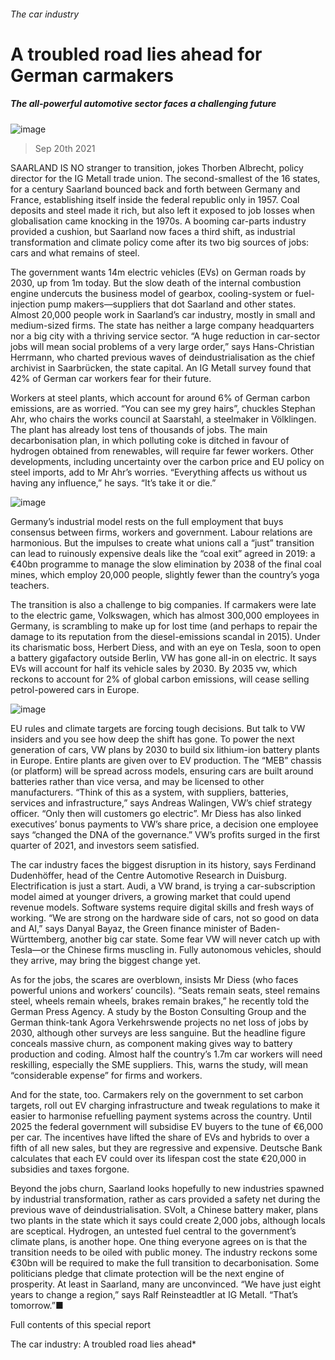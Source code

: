 ###### The car industry
# A troubled road lies ahead for German carmakers 
##### The all-powerful automotive sector faces a challenging future 
![image](images/20210925_srd002.jpg) 
> Sep 20th 2021 
SAARLAND IS NO stranger to transition, jokes Thorben Albrecht, policy director for the IG Metall trade union. The second-smallest of the 16 states, for a century Saarland bounced back and forth between Germany and France, establishing itself inside the federal republic only in 1957. Coal deposits and steel made it rich, but also left it exposed to job losses when globalisation came knocking in the 1970s. A booming car-parts industry provided a cushion, but Saarland now faces a third shift, as industrial transformation and climate policy come after its two big sources of jobs: cars and what remains of steel.
The government wants 14m electric vehicles (EVs) on German roads by 2030, up from 1m today. But the slow death of the internal combustion engine undercuts the business model of gearbox, cooling-system or fuel-injection pump makers—suppliers that dot Saarland and other states. Almost 20,000 people work in Saarland’s car industry, mostly in small and medium-sized firms. The state has neither a large company headquarters nor a big city with a thriving service sector. “A huge reduction in car-sector jobs will mean social problems of a very large order,” says Hans-Christian Herrmann, who charted previous waves of deindustrialisation as the chief archivist in Saarbrücken, the state capital. An IG Metall survey found that 42% of German car workers fear for their future.

Workers at steel plants, which account for around 6% of German carbon emissions, are as worried. “You can see my grey hairs”, chuckles Stephan Ahr, who chairs the works council at Saarstahl, a steelmaker in Völklingen. The plant has already lost tens of thousands of jobs. The main decarbonisation plan, in which polluting coke is ditched in favour of hydrogen obtained from renewables, will require far fewer workers. Other developments, including uncertainty over the carbon price and EU policy on steel imports, add to Mr Ahr’s worries. “Everything affects us without us having any influence,” he says. “It’s take it or die.”
![image](images/20210925_SRM925.png) 

Germany’s industrial model rests on the full employment that buys consensus between firms, workers and government. Labour relations are harmonious. But the impulses to create what unions call a “just” transition can lead to ruinously expensive deals like the “coal exit” agreed in 2019: a €40bn programme to manage the slow elimination by 2038 of the final coal mines, which employ 20,000 people, slightly fewer than the country’s yoga teachers.
The transition is also a challenge to big companies. If carmakers were late to the electric game, Volkswagen, which has almost 300,000 employees in Germany, is scrambling to make up for lost time (and perhaps to repair the damage to its reputation from the diesel-emissions scandal in 2015). Under its charismatic boss, Herbert Diess, and with an eye on Tesla, soon to open a battery gigafactory outside Berlin, VW has gone all-in on electric. It says EVs will account for half its vehicle sales by 2030. By 2035 vw, which reckons to account for 2% of global carbon emissions, will cease selling petrol-powered cars in Europe.
![image](images/20210925_srm953.png) 

EU rules and climate targets are forcing tough decisions. But talk to VW insiders and you see how deep the shift has gone. To power the next generation of cars, VW plans by 2030 to build six lithium-ion battery plants in Europe. Entire plants are given over to EV production. The “MEB” chassis (or platform) will be spread across models, ensuring cars are built around batteries rather than vice versa, and may be licensed to other manufacturers. “Think of this as a system, with suppliers, batteries, services and infrastructure,” says Andreas Walingen, VW’s chief strategy officer. “Only then will customers go electric”. Mr Diess has also linked executives’ bonus payments to VW’s share price, a decision one employee says “changed the DNA of the governance.” VW’s profits surged in the first quarter of 2021, and investors seem satisfied.
The car industry faces the biggest disruption in its history, says Ferdinand Dudenhöffer, head of the Centre Automotive Research in Duisburg. Electrification is just a start. Audi, a VW brand, is trying a car-subscription model aimed at younger drivers, a growing market that could upend revenue models. Software systems require digital skills and fresh ways of working. “We are strong on the hardware side of cars, not so good on data and AI,” says Danyal Bayaz, the Green finance minister of Baden-Württemberg, another big car state. Some fear VW will never catch up with Tesla—or the Chinese firms muscling in. Fully autonomous vehicles, should they arrive, may bring the biggest change yet.
As for the jobs, the scares are overblown, insists Mr Diess (who faces powerful unions and workers’ councils). “Seats remain seats, steel remains steel, wheels remain wheels, brakes remain brakes,” he recently told the German Press Agency. A study by the Boston Consulting Group and the German think-tank Agora Verkehrswende projects no net loss of jobs by 2030, although other surveys are less sanguine. But the headline figure conceals massive churn, as component making gives way to battery production and coding. Almost half the country’s 1.7m car workers will need reskilling, especially the SME suppliers. This, warns the study, will mean “considerable expense” for firms and workers.
And for the state, too. Carmakers rely on the government to set carbon targets, roll out EV charging infrastructure and tweak regulations to make it easier to harmonise refuelling payment systems across the country. Until 2025 the federal government will subsidise EV buyers to the tune of €6,000 per car. The incentives have lifted the share of EVs and hybrids to over a fifth of all new sales, but they are regressive and expensive. Deutsche Bank calculates that each EV could over its lifespan cost the state €20,000 in subsidies and taxes forgone.
Beyond the jobs churn, Saarland looks hopefully to new industries spawned by industrial transformation, rather as cars provided a safety net during the previous wave of deindustrialisation. SVolt, a Chinese battery maker, plans two plants in the state which it says could create 2,000 jobs, although locals are sceptical. Hydrogen, an untested fuel central to the government’s climate plans, is another hope. One thing everyone agrees on is that the transition needs to be oiled with public money. The industry reckons some €30bn will be required to make the full transition to decarbonisation. Some politicians pledge that climate protection will be the next engine of prosperity. At least in Saarland, many are unconvinced. “We have just eight years to change a region,” says Ralf Reinsteadtler at IG Metall. “That’s tomorrow.”■
Full contents of this special report


The car industry: A troubled road lies ahead*





